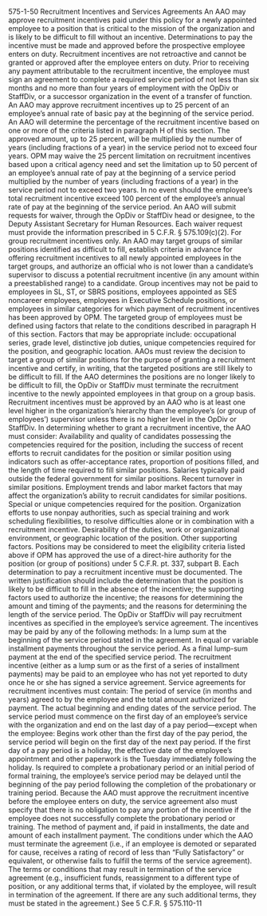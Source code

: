 
575-1-50  Recruitment Incentives and Services Agreements
An AAO may approve recruitment incentives paid under this policy for a newly appointed employee to a position that is critical to the mission of the organization and is likely to be difficult to fill without an incentive.  Determinations to pay the incentive must be made and approved before the prospective employee enters on duty.  Recruitment incentives are not retroactive and cannot be granted or approved after the employee enters on duty.
Prior to receiving any payment attributable to the recruitment incentive, the employee must sign an agreement to complete a required service period of not less than six months and no more than four years of employment with the OpDiv or StaffDiv, or a successor organization in the event of a transfer of function.
An AAO may approve recruitment incentives up to 25 percent of an employee’s annual rate of basic pay at the beginning of the service period.
An AAO will determine the percentage of the recruitment incentive based on one or more of the criteria listed in paragraph H of this section.  The approved amount, up to 25 percent, will be multiplied by the number of years (including fractions of a year) in the service period not to exceed four years.
OPM may waive the 25 percent limitation on recruitment incentives based upon a critical agency need and set the limitation up to 50 percent of an employee’s annual rate of pay at the beginning of a service period multiplied by the number of years (including fractions of a year) in the service period not to exceed two years.  In no event should the employee’s total recruitment incentive exceed 100 percent of the employee’s annual rate of pay at the beginning of the service period.  An AAO will submit requests for waiver, through the OpDiv or StaffDiv head or designee, to the Deputy Assistant Secretary for Human Resources.  Each waiver request must provide the information prescribed in 5 C.F.R. § 575.109(c)(2).
For group recruitment incentives only.
An AAO may target groups of similar positions identified as difficult to fill, establish criteria in advance for offering recruitment incentives to all newly appointed employees in the target groups, and authorize an official who is not lower than a candidate’s supervisor to discuss a potential recruitment incentive (in any amount within a preestablished range) to a candidate.  Group incentives may not be paid to employees in SL, ST, or SBRS positions, employees appointed as SES noncareer employees, employees in Executive Schedule positions, or employees in similar categories for which payment of recruitment incentives has been approved by OPM.
The targeted group of employees must be defined using factors that relate to the conditions described in paragraph H of this section.  Factors that may be appropriate include:  occupational series, grade level, distinctive job duties, unique competencies required for the position, and geographic location.
AAOs must review the decision to target a group of similar positions for the purpose of granting a recruitment incentive and certify, in writing, that the targeted positions are still likely to be difficult to fill.  If the AAO determines the positions are no longer likely to be difficult to fill, the OpDiv or StaffDiv must terminate the recruitment incentive to the newly appointed employees in that group on a group basis.
Recruitment incentives must be approved by an AAO who is at least one level higher in the organization’s hierarchy than the employee’s (or group of employees’) supervisor unless there is no higher level in the OpDiv or StaffDiv.
In determining whether to grant a recruitment incentive, the AAO must consider:
Availability and quality of candidates possessing the competencies required for the position, including the success of recent efforts to recruit candidates for the position or similar position using indicators such as offer-acceptance rates, proportion of positions filled, and the length of time required to fill similar positions.
Salaries typically paid outside the federal government for similar positions.
Recent turnover in similar positions.
Employment trends and labor market factors that may affect the organization’s ability to recruit candidates for similar positions.
Special or unique competencies required for the position.
Organization efforts to use nonpay authorities, such as special training and work scheduling flexibilities, to resolve difficulties alone or in combination with a recruitment incentive.
Desirability of the duties, work or organizational environment, or geographic location of the position.
Other supporting factors.
Positions may be considered to meet the eligibility criteria listed above if OPM has approved the use of a direct-hire authority for the position (or group of positions) under 5 C.F.R. pt. 337, subpart B.
Each determination to pay a recruitment incentive must be documented.  The written justification should include the determination that the position is likely to be difficult to fill in the absence of the incentive; the supporting factors used to authorize the incentive; the reasons for determining the amount and timing of the payments; and the reasons for determining the length of the service period.
The OpDiv or StaffDiv will pay recruitment incentives as specified in the employee’s service agreement.  The incentives may be paid by any of the following methods:
In a lump sum at the beginning of the service period stated in the agreement.
In equal or variable installment payments throughout the service period.
As a final lump-sum payment at the end of the specified service period.
The recruitment incentive (either as a lump sum or as the first of a series of installment payments) may be paid to an employee who has not yet reported to duty once he or she has signed a service agreement.
Service agreements for recruitment incentives must contain:
The period of service (in months and years) agreed to by the employee and the total amount authorized for payment.
The actual beginning and ending dates of the service period.  The service period must commence on the first day of an employee’s service with the organization and end on the last day of a pay period—except when the employee:
Begins work other than the first day of the pay period, the service period will begin on the first day of the next pay period.  If the first day of a pay period is a holiday, the effective date of the employee’s appointment and other paperwork is the Tuesday immediately following the holiday.
Is required to complete a probationary period or an initial period of formal training, the employee’s service period may be delayed until the beginning of the pay period following the completion of the probationary or training period. Because the AAO must approve the recruitment incentive before the employee enters on duty, the service agreement also must specify that there is no obligation to pay any portion of the incentive if the employee does not successfully complete the probationary period or training.
The method of payment and, if paid in installments, the date and amount of each installment payment.
The conditions under which the AAO must terminate the agreement (i.e., if an employee is demoted or separated for cause, receives a rating of record of less than “Fully Satisfactory” or equivalent, or otherwise fails to fulfill the terms of the service agreement).
The terms or conditions that may result in termination of the service agreement (e.g., insufficient funds, reassignment to a different type of position, or any additional terms that, if violated by the employee, will result in termination of the agreement.  If there are any such additional terms, they must be stated in the agreement.)  See 5 C.F.R. § 575.110-11
